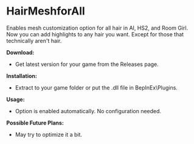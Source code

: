 # HairMeshforAll

Enables mesh customization option for all hair in AI, HS2, and Room Girl. Now you can add highlights to any hair you want. Except for those that technically aren't hair.

**Download:**
 - Get latest version for your game from the Releases page.

**Installation:**
 - Extract to your game folder or put the .dll file in BepInEx\Plugins.

**Usage:**
 - Option is enabled automatically. No configuration needed.
 
**Possible Future Plans:**
 - May try to optimize it a bit.